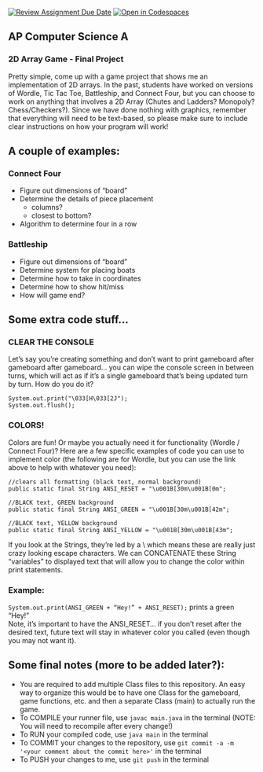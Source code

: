 [![Review Assignment Due Date](https://classroom.github.com/assets/deadline-readme-button-22041afd0340ce965d47ae6ef1cefeee28c7c493a6346c4f15d667ab976d596c.svg)](https://classroom.github.com/a/SMGOspQD)
[![Open in Codespaces](https://classroom.github.com/assets/launch-codespace-2972f46106e565e64193e422d61a12cf1da4916b45550586e14ef0a7c637dd04.svg)](https://classroom.github.com/open-in-codespaces?assignment_repo_id=19480471)
## AP Computer Science A
### 2D Array Game - Final Project

Pretty simple, come up with a game project that shows me an implementation of 2D arrays. In the past, students have worked on versions of Wordle, Tic Tac Toe, Battleship, and Connect Four, but you can choose to work on anything that involves a 2D Array (Chutes and Ladders? Monopoly? Chess/Checkers?). Since we have done nothing with graphics, remember that everything will need to be text-based, so please make sure to include clear instructions on how your program will work!

## A couple of examples:

### Connect Four
- Figure out dimensions of “board”
- Determine the details of piece placement
    - columns?
    - closest to bottom?
- Algorithm to determine four in a row

### Battleship
- Figure out dimensions of “board”
- Determine system for placing boats
- Determine how to take in coordinates
- Determine how to show hit/miss
- How will game end?

## Some extra code stuff…

### CLEAR THE CONSOLE  
Let’s say you’re creating something and don’t want to print gameboard after gameboard after gameboard… you can wipe the console screen in between turns, which will act as if it’s a single gameboard that’s being updated turn by turn. How do you do it?
```
System.out.print("\033[H\033[2J");  
System.out.flush();
```
### COLORS!
Colors are fun! Or maybe you actually need it for functionality (Wordle / Connect Four)? Here are a few specific examples of code you can use to implement color (the following are for Wordle, but you can use the link above to help with whatever you need):
```
//clears all formatting (black text, normal background)  
public static final String ANSI_RESET = "\u001B[30m\u001B[0m";
```
```
//BLACK text, GREEN background  
public static final String ANSI_GREEN = "\u001B[30m\u001B[42m";
```
```
//BLACK text, YELLOW background  
public static final String ANSI_YELLOW = "\u001B[30m\u001B[43m";
```
If you look at the Strings, they’re led by a \ which means these are really just crazy looking escape characters. We can CONCATENATE these String “variables” to displayed text that will allow you to change the color within print statements.

### Example:  
`System.out.print(ANSI_GREEN + “Hey!” + ANSI_RESET);` prints a green “Hey!”  
Note, it’s important to have the ANSI_RESET… if you don’t reset after the desired text, future text will stay in whatever color you called (even though you may not want it).

## Some final notes (more to be added later?):
- You are required to add multiple Class files to this repository. An easy way to organize this would be to have one Class for the gameboard, game functions, etc. and then a separate Class (main) to actually run the game.
- To COMPILE your runner file, use `javac main.java` in the terminal (NOTE: You will need to recompile after every change!)
- To RUN your compiled code, use `java main` in the terminal
- To COMMIT your changes to the repository, use `git commit -a -m '<your comment about the commit here>'` in the terminal
- To PUSH your changes to me, use `git push` in the terminal

